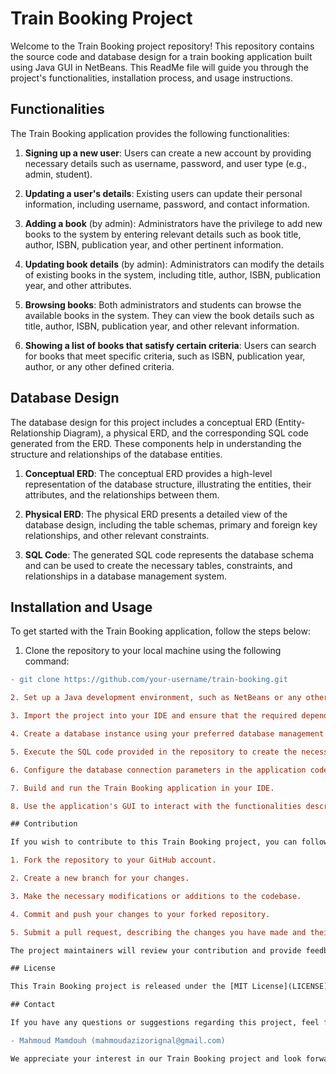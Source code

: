 # Train Booking Project

Welcome to the Train Booking project repository! This repository contains the source code and database design for a train booking application built using Java GUI in NetBeans. This ReadMe file will guide you through the project's functionalities, installation process, and usage instructions.

## Functionalities

The Train Booking application provides the following functionalities:

1. **Signing up a new user**: Users can create a new account by providing necessary details such as username, password, and user type (e.g., admin, student).

2. **Updating a user's details**: Existing users can update their personal information, including username, password, and contact information.

3. **Adding a book** (by admin): Administrators have the privilege to add new books to the system by entering relevant details such as book title, author, ISBN, publication year, and other pertinent information.

4. **Updating book details** (by admin): Administrators can modify the details of existing books in the system, including title, author, ISBN, publication year, and other attributes.

5. **Browsing books**: Both administrators and students can browse the available books in the system. They can view the book details such as title, author, ISBN, publication year, and other relevant information.

6. **Showing a list of books that satisfy certain criteria**: Users can search for books that meet specific criteria, such as ISBN, publication year, author, or any other defined criteria.

## Database Design

The database design for this project includes a conceptual ERD (Entity-Relationship Diagram), a physical ERD, and the corresponding SQL code generated from the ERD. These components help in understanding the structure and relationships of the database entities.

1. **Conceptual ERD**: The conceptual ERD provides a high-level representation of the database structure, illustrating the entities, their attributes, and the relationships between them.

2. **Physical ERD**: The physical ERD presents a detailed view of the database design, including the table schemas, primary and foreign key relationships, and other relevant constraints.

3. **SQL Code**: The generated SQL code represents the database schema and can be used to create the necessary tables, constraints, and relationships in a database management system.

## Installation and Usage

To get started with the Train Booking application, follow the steps below:

1. Clone the repository to your local machine using the following command:

```diff
- git clone https://github.com/your-username/train-booking.git

2. Set up a Java development environment, such as NetBeans or any other IDE of your choice.

3. Import the project into your IDE and ensure that the required dependencies are resolved.

4. Create a database instance using your preferred database management system (e.g., MySQL, PostgreSQL).

5. Execute the SQL code provided in the repository to create the necessary tables and relationships in your database.

6. Configure the database connection parameters in the application code to establish a connection between the application and the database.

7. Build and run the Train Booking application in your IDE.

8. Use the application's GUI to interact with the functionalities described above, such as signing up new users, updating user details, adding books, updating book details, browsing books, and searching for specific books.

## Contribution

If you wish to contribute to this Train Booking project, you can follow these steps:

1. Fork the repository to your GitHub account.

2. Create a new branch for your changes.

3. Make the necessary modifications or additions to the codebase.

4. Commit and push your changes to your forked repository.

5. Submit a pull request, describing the changes you have made and their significance.

The project maintainers will review your contribution and provide feedback or merge it into the main repository.

## License

This Train Booking project is released under the [MIT License](LICENSE). You are free to modify and distribute the codebase as per the terms and conditions of the license.

## Contact

If you have any questions or suggestions regarding this project, feel free to contact the project maintainers:

- Mahmoud Mamdouh (mahmoudazizorignal@gmail.com)

We appreciate your interest in our Train Booking project and look forward to your valuable contributions!
